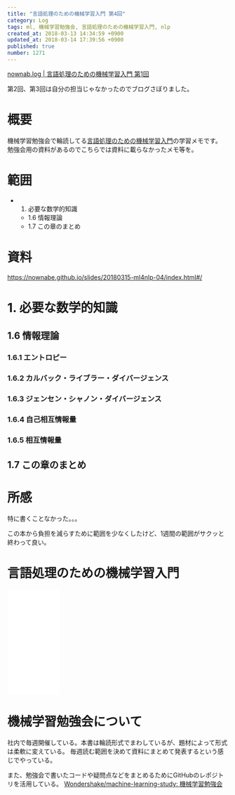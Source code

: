 ```yaml
---
title: "言語処理のための機械学習入門 第4回"
category: Log
tags: ml, 機械学習勉強会, 言語処理のための機械学習入門, nlp
created_at: 2018-03-13 14:34:59 +0900
updated_at: 2018-03-14 17:39:56 +0900
published: true
number: 1271
---
```


[nownab.log | 言語処理のための機械学習入門 第1回](https://blog.nownabe.com/2018/02/21/1260.html)

第2回、第3回は自分の担当じゃなかったのでブログさぼりました。

# 概要
機械学習勉強会で輪読してる[言語処理のための機械学習入門](http://amzn.to/2BFQSee)の学習メモです。
勉強会用の資料があるのでこちらでは資料に載らなかったメモ等を。

# 範囲
* 1. 必要な数学的知識
    * 1.6 情報理論
    * 1.7 この章のまとめ

# 資料
https://nownabe.github.io/slides/20180315-ml4nlp-04/index.html#/


# 1. 必要な数学的知識

## 1.6 情報理論

### 1.6.1 エントロピー

### 1.6.2 カルバック・ライブラー・ダイバージェンス

### 1.6.3 ジェンセン・シャノン・ダイバージェンス

### 1.6.4 自己相互情報量

### 1.6.5 相互情報量

## 1.7 この章のまとめ

# 所感

特に書くことなかった。。。

この本から負担を減らすために範囲を少なくしたけど、1週間の範囲がサクッと終わって良い。

# 言語処理のための機械学習入門
<iframe style="width:120px;height:240px;" marginwidth="0" marginheight="0" scrolling="no" frameborder="0" src="//rcm-fe.amazon-adsystem.com/e/cm?lt1=_blank&bc1=000000&IS2=1&bg1=FFFFFF&fc1=000000&lc1=0000FF&t=nownabe0c-22&o=9&p=8&l=as4&m=amazon&f=ifr&ref=as_ss_li_til&asins=4339027510&linkId=1c6291b86381f20d113796257356ef1b"></iframe>

# 機械学習勉強会について
社内で毎週開催している。本書は輪読形式でまわしているが、題材によって形式は柔軟に変えている。
毎週読む範囲を決めて資料にまとめて発表するという感じでやっている。

また、勉強会で書いたコードや疑問点などをまとめるためにGitHubのレポジトリを活用している。
[Wondershake/machine-learning-study: 機械学習勉強会](https://github.com/Wondershake/machine-learning-study)

```math
```
